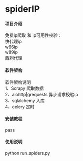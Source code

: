 # spiderIP

#### 项目介绍
免费ip爬取 和 ip可用性校验：  
快代理ip  
w66ip  
w89ip  
西刺代理  


#### 软件架构
软件架构说明  
1、Scrapy 爬取数据  
2、aiohttp|grequests 异步请求校验ip  
3、sqlalchemy 入库  
4、celery 定时  


#### 安装教程
  pass

#### 使用说明
  python run_spiders.py

